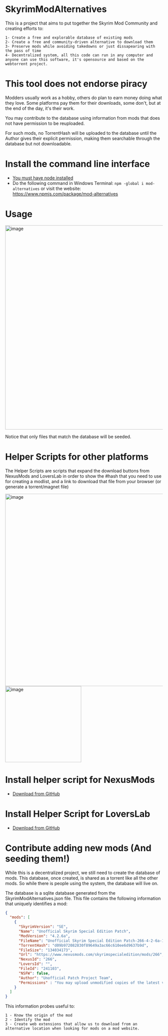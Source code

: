 # SkyrimModAlternatives
This is a project that aims to put together the Skyrim Mod Community and creating efforts to: 
```
1- Create a free and explorable database of existing mods
2- Create a free and community-driven alternative to download them
3- Preserve mods while avoiding takedowns or just dissapearing with the pass of time
4- Decentralized system, all this code can run in any computer and anyone can use this software, it's opensource and based on the webtorrent project. 
```
# This tool does not endorse piracy
Modders usually work as a hobby, others do plan to earn money doing what they love. 
Some platforms pay them for their downloads, some don't, but at the end of the day, it's their work. 

You may contribute to the database using information from mods that does not have permission to be reuploaded.

For such mods, no TorrentHash will be uploaded to the database until the Author gives their explicit permission, 
making them searchable through the database but not downloadable.


# Install the command line interface
- [You must have node installed](https://nodejs.org/en/download/)
- Do the following command in Windows Terminal: `npm -global i mod-alternatives` or visit the website: https://www.npmjs.com/package/mod-alternatives


# Usage

<img width="652" alt="image" src="https://user-images.githubusercontent.com/6445619/163731231-ec3a50c6-705b-47fc-a5cd-789fea48a6fc.png">

Notice that only files that match the database will be seeded.

# Helper Scripts for other platforms

The Helper Scripts are scripts that expand the download buttons from NexusMods and LoversLab in order to show the #hash that you need to use for creating a modlist, and a link to download that file from your browser (or generate a torrent/magnet file)

<img width="614" alt="image" src="https://user-images.githubusercontent.com/6445619/163729234-a643fe86-7323-4f33-8e34-10fc34b81a6f.png">
<img width="243" alt="image" src="https://user-images.githubusercontent.com/6445619/163729250-a5acf6da-3494-4a92-976c-957a09e02528.png">

# Install helper script for NexusMods
- [Download from GitHub](https://github.com/Rucadi/SkyrimModAlternatives/raw/master/scripts/sma_nexus.user.js)
# Install Helper Script for LoversLab
- [Download from GitHub](https://github.com/Rucadi/SkyrimModAlternatives/raw/master/scripts/sma_loverslab.user.js)




# Contribute adding new mods (And seeding them!)

While this is a decentralized project, we still need to create the database of mods. 
This database, once created, is shared as a torrent like all the other mods. So while there is people using the system, the database will live on.

The database is a sqlite database generated from the SkyrimModAlternatives.json file. 
This file contains the following information that uniquely identifies a mod:
```json
{
  "mods": [
    {
      "SkyrimVersion": "SE",
      "Name": "Unofficial Skyrim Special Edition Patch",
      "ModVersion": "4.2.6a",
      "FileName": "Unofficial Skyrim Special Edition Patch-266-4-2-6a-1636838663.7z",
      "TorrentHash": "d09b972082830f89649a3ac66c610ee6d9637b9d",
      "FileSize": "134034173", 
      "Url": "https://www.nexusmods.com/skyrimspecialedition/mods/266",
      "NexusId": "266",
      "LoversId": "",
      "FileId": "241103",
      "NSFW": false,
      "Author": "Unofficial Patch Project Team",
      "Permissions" : "You may upload unmodified copies of the latest version of the patch to any website of your choosing so long as the documentation is retained as-is."
    }
  ]
}

```
This information probes useful to: 

```
1 - Know the origin of the mod
2 - Identify the mod
3 - Create web extensions that allow us to download from an alternative location when looking for mods on a mod website.
```
